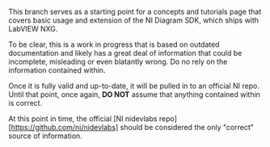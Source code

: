 This branch serves as a starting point for a concepts and tutorials page that covers basic usage and extension of the NI Diagram SDK, which ships with LabVIEW NXG. 

To be clear, this is a work in progress that is based on outdated documentation and likely has a great deal of information that could be incomplete, misleading or even blatantly wrong. Do no rely on the information contained within.

Once it is fully valid and up-to-date, it will be pulled in to an official NI repo. Until that point, once again, __DO NOT__ assume that anything contained within is correct.

At this point in time, the official [NI nidevlabs repo][https://github.com/ni/nidevlabs] should be considered the only "correct" source of information.
